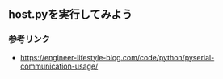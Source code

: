 ## host.pyを実行してみよう

### 参考リンク
- https://engineer-lifestyle-blog.com/code/python/pyserial-communication-usage/